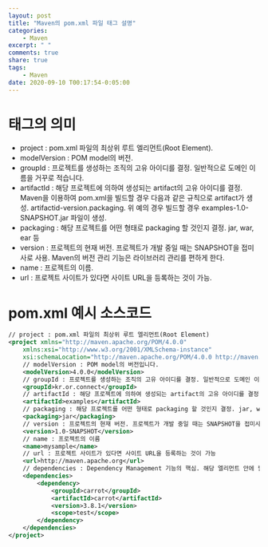 ```yaml
---
layout: post
title: "Maven의 pom.xml 파일 태그 설명"
categories:
    - Maven
excerpt: " "
comments: true
share: true
tags:
    - Maven
date: 2020-09-10 T00:17:54-0:05:00
---
```


# 태그의 의미
- project : pom.xml 파일의 최상위 루트 엘리먼트(Root Element).
- modelVersion : POM model의 버전. 
- groupId : 프로젝트를 생성하는 조직의 고유 아이디를 결정. 일반적으로 도메인 이름을 거꾸로 적습니다.
- artifactId : 해당 프로젝트에 의하여 생성되는 artifact의 고유 아이디를 결정. Maven을 이용하여  pom.xml을 빌드할 경우 다음과 같은 규칙으로 artifact가 생성. artifactid-version.packaging. 위 예의 경우 빌드할 경우 examples-1.0-SNAPSHOT.jar 파일이 생성.
- packaging : 해당 프로젝트를 어떤 형태로 packaging 할 것인지 결정. jar, war, ear 등
- version : 프로젝트의 현재 버전. 프로젝트가 개발 중일 때는 SNAPSHOT을 접미사로 사용. Maven의 버전 관리 기능은 라이브러리 관리를 편하게 한다.
- name : 프로젝트의 이름.
- url : 프로젝트 사이트가 있다면 사이트 URL을 등록하는 것이 가능.

# pom.xml 예시 소스코드
```xml
// project : pom.xml 파일의 최상위 루트 엘리먼트(Root Element)
<project xmlns="http://maven.apache.org/POM/4.0.0"
    xmlns:xsi="http://www.w3.org/2001/XMLSchema-instance"
    xsi:schemaLocation="http://maven.apache.org/POM/4.0.0 http://maven.apache.org/maven-v4_0_0.xsd">
	// modelVersion : POM model의 버전입니다. 
    <modelVersion>4.0.0</modelVersion>
    // groupId : 프로젝트를 생성하는 조직의 고유 아이디를 결정. 일반적으로 도메인 이름을 거꾸로 적습니다. 도메인 이름 : connect.or.kr
    <groupId>kr.or.connect</groupId>
    // artifactId : 해당 프로젝트에 의하여 생성되는 artifact의 고유 아이디를 결정. Maven을 이용하여 pom.xml을 빌드할 경우 다음과 같은 규칙으로 artifact가 생성. "artifactid-version.packaging" 
    <artifactId>examples</artifactId>
    // packaging : 해당 프로젝트를 어떤 형태로 packaging 할 것인지 결정. jar, war, ear 등
    <packaging>jar</packaging>
    // version : 프로젝트의 현재 버전. 프로젝트가 개발 중일 때는 SNAPSHOT을 접미사로 사용
    <version>1.0-SNAPSHOT</version>
    // name : 프로젝트의 이름
    <name>mysample</name>
    // url : 프로젝트 사이트가 있다면 사이트 URL을 등록하는 것이 가능
    <url>http://maven.apache.org</url>
    // dependencies : Dependency Management 기능의 핵심. 해당 엘리먼트 안에 필요한 라이브러리를 지정
    <dependencies>
        <dependency>
            <groupId>carrot</groupId>
            <artifactId>carrot</artifactId>
            <version>3.8.1</version>
            <scope>test</scope>
        </dependency>
    </dependencies>
</project>
```